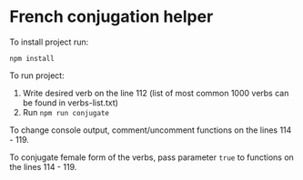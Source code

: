 # French conjugation helper

To install project run: 

`npm install`

To run project: 

1. Write desired verb on the line 112 (list of most common 1000 verbs can be found in verbs-list.txt)
2. Run `npm run conjugate`

To change console output, comment/uncomment functions on the lines 114 - 119. 

To conjugate female form of the verbs, pass parameter `true` to functions on the lines 114 - 119.
